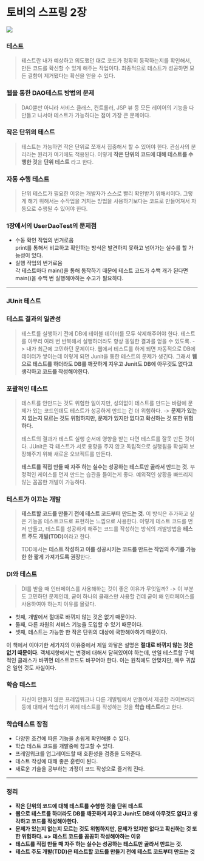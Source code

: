 # 토비의 스프링 2장

![](https://velog.velcdn.com/images/van1164/post/3ecb5c5d-127c-47c0-a5e7-31ba618e13d7/image.jpg)

### 테스트 <a href="#undefined" id="undefined"></a>

> 테스트란 내가 예상하고 의도했던 대로 코드가 정확히 동작하는지를 확인해서, 만든 코드를 확신할 수 있게 해주는 작업이다. 최종적으로 테스트가 성공하면 모든 결함이 제거됐다는 확신을 얻을 수 있다.

### 웹을 통한 DAO테스트 방법의 문제 <a href="#dao" id="dao"></a>

> DAO뿐만 아니라 서비스 클래스, 컨트롤러, JSP 뷰 등 모든 레이어의 기능을 다 만들고 나서야 테스트가 가능하다는 점이 가장 큰 문제이다.

### 작은 단위의 테스트 <a href="#undefined" id="undefined"></a>

> 테스트는 가능하면 작은 단위로 쪼개서 집중해서 할 수 있어야 한다. 관심사의 분리라는 원리가 여기에도 적용된다. 이렇게 **작은 단위의 코드에 대해 테스트를 수행한 것**을 **단위 테스트** 라고 한다.

### 자동 수행 테스트 <a href="#undefined" id="undefined"></a>

> 단위 테스트가 필요한 이유는 개발자가 스스로 빨리 확인받기 위해서이다. 그렇게 해기 위해서는 수작업을 거치는 방법을 사용하기보다는 코드로 만들어져서 자동으로 수행될 수 있어야 한다.

### 1장에서의 UserDaoTest의 문제점 <a href="#id-1-userdaotest" id="id-1-userdaotest"></a>

* 수동 확인 작업의 번거로움\
  print를 통해서 비교하고 확인하는 방식은 발견하지 못하고 넘어가는 실수를 할 가능성이 있다.
* 실행 작업의 번거로움\
  각 테스트마다 main()을 통해 동작하기 때문에 테스트 코드가 수백 개가 된다면 main()을 수백 번 실행해야하는 수고가 필요하다.

***

### JUnit 테스트 <a href="#junit" id="junit"></a>

### 테스트 결과의 일관성 <a href="#undefined" id="undefined"></a>

> 테스트를 실행하기 전에 DB에 테이블 데이터를 모두 삭제해주어야 한다. 테스트를 아무리 여러 번 반복해서 실행하더라도 항상 동일한 결과를 얻을 수 있도록. -> 내가 최근에 고민하던 문제이다. 웹에서 테스트를 하게 되면 자동적으로 DB에 데이터가 쌓이는데 이렇게 되면 Junit을 통한 테스트의 문제가 생긴다. 그래서 **웹으로 테스트를 하더라도 DB를 깨끗하게 지우고 Junit도 DB에 아무것도 없다고 생각하고 코드를 작성해야한다.**

### 포괄적인 테스트 <a href="#undefined" id="undefined"></a>

> 테스트를 안만드는 것도 위험한 일이지만, 성의없이 테스트를 만드는 바람에 문제가 있는 코드인데도 테스트가 성공하게 만드는 건 더 위험하다. -> **문제가 있는지 없는지 모르는 것도 위험하지만, 문제가 있지만 없다고 확신하는 것 또한 위험하다.**
>
> 테스트의 결과가 테스트 실행 순서에 영향을 받는 다면 테스트를 잘못 만든 것이다. JUnit은 각 테스트가 서로 용향을 주지 않고 독립적으로 실행됨을 확실히 보장해주기 위해 새로운 오브젝트를 만든다.
>
> **테스트를 직접 만들 때 자주 하는 실수는 성공하는 테스트만 골라서 만드는 것.** 부정적인 케이스를 먼저 만드는 습관을 들이는게 좋다. 예외적인 상황을 빠뜨리지 않는 꼼꼼한 개발이 가능하다.

### 테스트가 이끄는 개발 <a href="#undefined" id="undefined"></a>

> **테스트할 코드를 만들기 전에 테스트 코드부터 만드는 것.** 이 방식은 추가하고 싶은 기능을 테스트코드로 표현하는 느낌으로 사용한다. 이렇게 테스트 코드를 먼저 만들고, 테스트를 성공하게 해주는 코드를 작성하는 방식의 개발방법을 **테스트 주도 개발(TDD)**&#xC774;라고 한다.
>
> TDD에서는 **테스트 작성하고 이를 성공시키는 코드를 만드는 작업의 주기를 가능한 한 짧게 가져가도록 권장**한다.

### DI와 테스트 <a href="#di" id="di"></a>

> DI를 받을 때 인터페이스를 사용해하는 것이 좋은 이유가 무엇일까? -> 이 부분도 고민하던 문제인데, 굳이 하나의 클래스만 사용할 건데 굳이 왜 인터페이스를 사용하여야 하는지 이유를 몰랐다.

* 첫째, 개발에서 절대로 바뀌지 않는 것은 없기 때문이다.
* 둘째, 다른 차원의 서비스 기능을 도입할 수 있기 때문이다.
* 셋째, 테스트는 가능한 한 작은 단위의 대상에 국한해야하기 때문이다.

이 책에서 이야기한 세가지의 이유중에서 제일 와닿은 설명은 **절대로 바뀌지 않는 것은 없기 때문이다.** 객체지향에서는 변경에 대해서 닫혀있어야 하는데, 만일 테스트할 구첵적인 클래스가 바뀌면 테스트코드도 바꾸어야 한다. 이는 원칙에도 안맞지만, 매우 귀찮은 일인 것도 사실이다.

### 학습 테스트 <a href="#undefined" id="undefined"></a>

> 자신이 만들지 않은 프레임워크나 다른 개발팀에서 만들어서 제공한 라이브러리 등에 대해서 학습하기 위헤 테스트를 작성하는 것을 **학습 테스트**라고 한다.

### 학습테스트 장점 <a href="#undefined" id="undefined"></a>

* 다양한 조건에 따른 기능을 손쉽게 확인해볼 수 있다.
* 학습 테스트 코드를 개발중에 참고할 수 있다.
* 프레임워크를 업그레이드할 때 호환성을 검증을 도와준다.
* 테스트 작성에 대해 좋은 훈련이 된다.
* 새로운 기술을 공부하는 과정이 코드 작성으로 즐거워 진다.

***

### 정리 <a href="#undefined" id="undefined"></a>

* **작은 단위의 코드에 대해 테스트를 수행한 것을 단위 테스트**
* **웹으로 테스트를 하더라도 DB를 깨끗하게 지우고 Junit도 DB에 아무것도 없다고 생각하고 코드를 작성해야한다.**
* **문제가 있는지 없는지 모르는 것도 위험하지만, 문제가 있지만 없다고 확신하는 것 또한 위험하다. => 테스트 코드를 꼼꼼히 작성해야하는 이유**
* **테스트를 직접 만들 때 자주 하는 실수는 성공하는 테스트만 골라서 만드는 것.**
* **테스트 주도 개발(TDD)은 테스트할 코드를 만들기 전에 테스트 코드부터 만드는 것**
